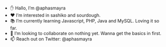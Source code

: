 - ✋ Hallo, I’m @aphasmayra
- ❤️ I’m interested in sashiko and sourdough.
- 📚 I’m currently learning Javascript, PHP, Java and MySQL. Loving it so far.
- 🤝 I’m looking to collaborate on nothing yet. Wanna get the basics in first.
- 📫 Reach out on Twitter: @aphasmayra

<!---
aphasmayra/aphasmayra is a ✨ special ✨ repository because its `README.md` (this file) appears on your GitHub profile.
You can click the Preview link to take a look at your changes.
--->
